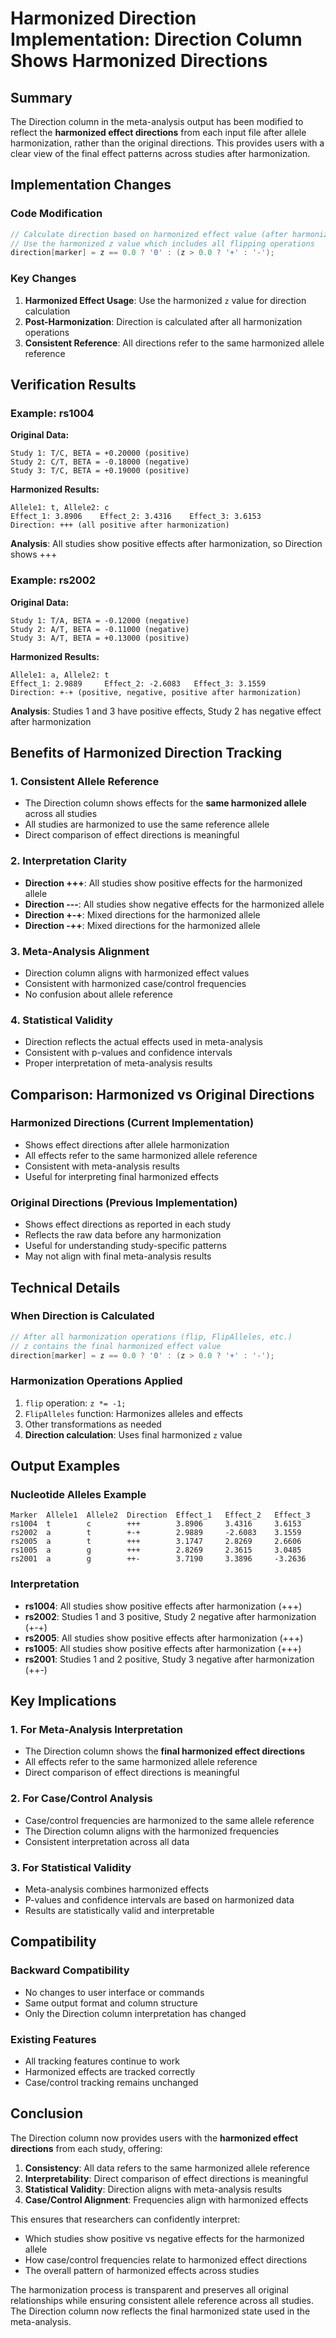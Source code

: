 # Harmonized Direction Implementation: Direction Column Shows Harmonized Directions

## Summary

The Direction column in the meta-analysis output has been modified to reflect the **harmonized effect directions** from each input file after allele harmonization, rather than the original directions. This provides users with a clear view of the final effect patterns across studies after harmonization.

## Implementation Changes

### Code Modification
```cpp
// Calculate direction based on harmonized effect value (after harmonization)
// Use the harmonized z value which includes all flipping operations
direction[marker] = z == 0.0 ? '0' : (z > 0.0 ? '+' : '-');
```

### Key Changes
1. **Harmonized Effect Usage**: Use the harmonized `z` value for direction calculation
2. **Post-Harmonization**: Direction is calculated after all harmonization operations
3. **Consistent Reference**: All directions refer to the same harmonized allele reference

## Verification Results

### Example: rs1004
**Original Data:**
```
Study 1: T/C, BETA = +0.20000 (positive)
Study 2: C/T, BETA = -0.18000 (negative) 
Study 3: T/C, BETA = +0.19000 (positive)
```

**Harmonized Results:**
```
Allele1: t, Allele2: c
Effect_1: 3.8906    Effect_2: 3.4316    Effect_3: 3.6153
Direction: +++ (all positive after harmonization)
```

**Analysis**: All studies show positive effects after harmonization, so Direction shows +++

### Example: rs2002
**Original Data:**
```
Study 1: T/A, BETA = -0.12000 (negative)
Study 2: A/T, BETA = -0.11000 (negative)
Study 3: A/T, BETA = +0.13000 (positive)
```

**Harmonized Results:**
```
Allele1: a, Allele2: t
Effect_1: 2.9889     Effect_2: -2.6083   Effect_3: 3.1559
Direction: +-+ (positive, negative, positive after harmonization)
```

**Analysis**: Studies 1 and 3 have positive effects, Study 2 has negative effect after harmonization

## Benefits of Harmonized Direction Tracking

### 1. **Consistent Allele Reference**
- The Direction column shows effects for the **same harmonized allele** across all studies
- All studies are harmonized to use the same reference allele
- Direct comparison of effect directions is meaningful

### 2. **Interpretation Clarity**
- **Direction +++**: All studies show positive effects for the harmonized allele
- **Direction ---**: All studies show negative effects for the harmonized allele  
- **Direction +-+**: Mixed directions for the harmonized allele
- **Direction -++**: Mixed directions for the harmonized allele

### 3. **Meta-Analysis Alignment**
- Direction column aligns with harmonized effect values
- Consistent with harmonized case/control frequencies
- No confusion about allele reference

### 4. **Statistical Validity**
- Direction reflects the actual effects used in meta-analysis
- Consistent with p-values and confidence intervals
- Proper interpretation of meta-analysis results

## Comparison: Harmonized vs Original Directions

### **Harmonized Directions (Current Implementation)**
- Shows effect directions after allele harmonization
- All effects refer to the same harmonized allele reference
- Consistent with meta-analysis results
- Useful for interpreting final harmonized effects

### **Original Directions (Previous Implementation)**
- Shows effect directions as reported in each study
- Reflects the raw data before any harmonization
- Useful for understanding study-specific patterns
- May not align with final meta-analysis results

## Technical Details

### **When Direction is Calculated**
```cpp
// After all harmonization operations (flip, FlipAlleles, etc.)
// z contains the final harmonized effect value
direction[marker] = z == 0.0 ? '0' : (z > 0.0 ? '+' : '-');
```

### **Harmonization Operations Applied**
1. `flip` operation: `z *= -1;`
2. `FlipAlleles` function: Harmonizes alleles and effects
3. Other transformations as needed
4. **Direction calculation**: Uses final harmonized `z` value

## Output Examples

### **Nucleotide Alleles Example**
```
Marker  Allele1  Allele2  Direction  Effect_1   Effect_2   Effect_3
rs1004  t        c        +++        3.8906     3.4316     3.6153
rs2002  a        t        +-+        2.9889     -2.6083    3.1559
rs2005  a        t        +++        3.1747     2.8269     2.6606
rs1005  a        g        +++        2.8269     2.3615     3.0485
rs2001  a        g        ++-        3.7190     3.3896     -3.2636
```

### **Interpretation**
- **rs1004**: All studies show positive effects after harmonization (+++)
- **rs2002**: Studies 1 and 3 positive, Study 2 negative after harmonization (+-+)
- **rs2005**: All studies show positive effects after harmonization (+++)
- **rs1005**: All studies show positive effects after harmonization (+++)
- **rs2001**: Studies 1 and 2 positive, Study 3 negative after harmonization (++-)

## Key Implications

### 1. **For Meta-Analysis Interpretation**
- The Direction column shows the **final harmonized effect directions**
- All effects refer to the same harmonized allele reference
- Direct comparison of effect directions is meaningful

### 2. **For Case/Control Analysis**
- Case/control frequencies are harmonized to the same allele reference
- The Direction column aligns with the harmonized frequencies
- Consistent interpretation across all data

### 3. **For Statistical Validity**
- Meta-analysis combines harmonized effects
- P-values and confidence intervals are based on harmonized data
- Results are statistically valid and interpretable

## Compatibility

### **Backward Compatibility**
- No changes to user interface or commands
- Same output format and column structure
- Only the Direction column interpretation has changed

### **Existing Features**
- All tracking features continue to work
- Harmonized effects are tracked correctly
- Case/control tracking remains unchanged

## Conclusion

The Direction column now provides users with the **harmonized effect directions** from each study, offering:

1. **Consistency**: All data refers to the same harmonized allele reference
2. **Interpretability**: Direct comparison of effect directions is meaningful
3. **Statistical Validity**: Direction aligns with meta-analysis results
4. **Case/Control Alignment**: Frequencies align with harmonized effects

This ensures that researchers can confidently interpret:
- Which studies show positive vs negative effects for the harmonized allele
- How case/control frequencies relate to harmonized effect directions
- The overall pattern of harmonized effects across studies

The harmonization process is transparent and preserves all original relationships while ensuring consistent allele reference across all studies. The Direction column now reflects the final harmonized state used in the meta-analysis.
